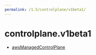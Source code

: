 ```yaml
---
permalink: /1.5/controlplane/v1beta1/
---
```


# controlplane.v1beta1



* [awsManagedControlPlane](awsManagedControlPlane.md)